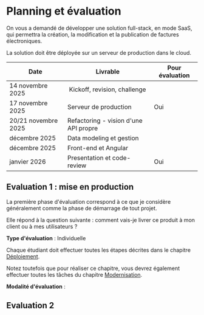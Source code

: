 # Planning et évaluation

On vous a demandé de développer une solution full-stack, en mode SaaS, qui permettra la création, la modification et la publication de factures électroniques.

La solution doit être déployée sur un serveur de production dans le cloud.


| Date | Livrable | Pour évaluation|
| -- | -- | -- |
| 14 novembre 2025 | Kickoff, revision, challenge | | 
| 17 novembre 2025 | Serveur de production | Oui |
| 20/21 novembre 2025 | Refactoring - vision d'une API propre | |
| décembre 2025 | Data modeling et gestion | |
| décembre 2025 | Front-end et Angular | |
| janvier 2026 | Presentation et code-review | Oui |


## Evaluation 1 : mise en production

La première phase d'évaluation correspond à ce que je considère généralement comme la phase de démarrage de tout projet.

Elle répond à la question suivante : comment vais-je livrer ce produit à mon client ou à mes utilisateurs ?

**Type d'évaluation** : Individuelle

Chaque étudiant doit effectuer toutes les étapes décrites dans le chapitre [Déploiement](../prod/intro.md).

Notez toutefois que pour réaliser ce chapitre, vous devrez également effectuer toutes les tâches du chapitre [Modernisation](../modernisation/intro.md).

**Modalité d'évaluation** : 

## Evaluation 2
